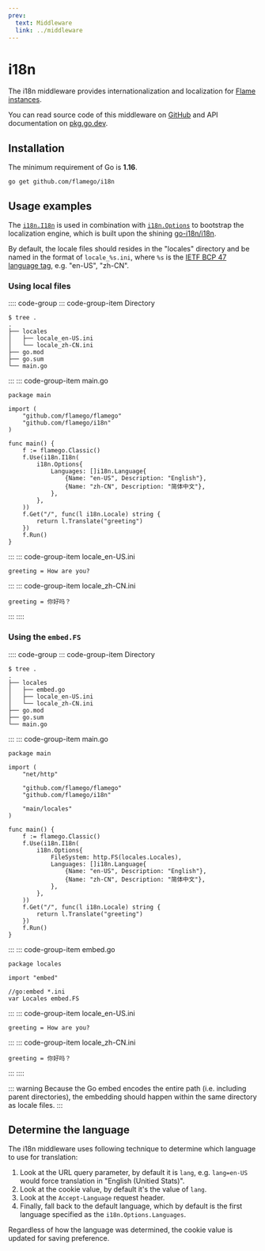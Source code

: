 ```yaml
---
prev:
  text: Middleware
  link: ../middleware
---
```


# i18n

The i18n middleware provides internationalization and localization for [Flame instances](../core-concepts.md#instances).

You can read source code of this middleware on [GitHub](https://github.com/flamego/i18n) and API documentation on [pkg.go.dev](https://pkg.go.dev/github.com/flamego/i18n?tab=doc).

## Installation

The minimum requirement of Go is **1.16**.

```:no-line-numbers
go get github.com/flamego/i18n
```

## Usage examples

The [`i18n.I18n`](https://pkg.go.dev/github.com/flamego/i18n#I18n) is used in combination with [`i18n.Options`](https://pkg.go.dev/github.com/flamego/i18n#Options) to bootstrap the localization engine, which is built upon the shining [go-i18n/i18n](https://github.com/go-i18n/i18n).

By default, the locale files should resides in the "locales" directory and be named in the format of `locale_%s.ini`, where `%s` is the [IETF BCP 47 language tag](https://en.wikipedia.org/wiki/IETF_language_tag), e.g. "en-US", "zh-CN".

### Using local files

:::: code-group
::: code-group-item Directory
```:no-line-numbers
$ tree .
.
├── locales
│   ├── locale_en-US.ini
│   └── locale_zh-CN.ini
├── go.mod
├── go.sum
└── main.go
```
:::
::: code-group-item main.go
```go:no-line-numbers
package main

import (
	"github.com/flamego/flamego"
	"github.com/flamego/i18n"
)

func main() {
	f := flamego.Classic()
	f.Use(i18n.I18n(
		i18n.Options{
			Languages: []i18n.Language{
				{Name: "en-US", Description: "English"},
				{Name: "zh-CN", Description: "简体中文"},
			},
		},
	))
	f.Get("/", func(l i18n.Locale) string {
		return l.Translate("greeting")
	})
	f.Run()
}
```
:::
::: code-group-item locale_en-US.ini
```ini:no-line-numbers
greeting = How are you?
```
:::
::: code-group-item locale_zh-CN.ini
```ini:no-line-numbers
greeting = 你好吗？
```
:::
::::

### Using the `embed.FS`

:::: code-group
::: code-group-item Directory
```:no-line-numbers
$ tree .
.
├── locales
│   ├── embed.go
│   ├── locale_en-US.ini
│   └── locale_zh-CN.ini
├── go.mod
├── go.sum
└── main.go
```
:::
::: code-group-item main.go
```go:no-line-numbers
package main

import (
	"net/http"

	"github.com/flamego/flamego"
	"github.com/flamego/i18n"

	"main/locales"
)

func main() {
	f := flamego.Classic()
	f.Use(i18n.I18n(
		i18n.Options{
			FileSystem: http.FS(locales.Locales),
			Languages: []i18n.Language{
				{Name: "en-US", Description: "English"},
				{Name: "zh-CN", Description: "简体中文"},
			},
		},
	))
	f.Get("/", func(l i18n.Locale) string {
		return l.Translate("greeting")
	})
	f.Run()
}
```
:::
::: code-group-item embed.go
```go:no-line-numbers
package locales

import "embed"

//go:embed *.ini
var Locales embed.FS
```
:::
::: code-group-item locale_en-US.ini
```ini:no-line-numbers
greeting = How are you?
```
:::
::: code-group-item locale_zh-CN.ini
```ini:no-line-numbers
greeting = 你好吗？
```
:::
::::

::: warning
Because the Go embed encodes the entire path (i.e. including parent directories), the embedding should happen within the same directory as locale files.
:::

## Determine the language

The i18n middleware uses following technique to determine which language to use for translation:

1. Look at the URL query parameter, by default it is `lang`, e.g. `lang=en-US` would force translation in "English (Unitied Stats)".
1. Look at the cookie value, by default it's the value of `lang`.
1. Look at the `Accept-Language` request header.
1. Finally, fall back to the default language, which by default is the first language specified as the `i18n.Options.Languages`.

Regardless of how the language was determined, the cookie value is updated for saving preference.
